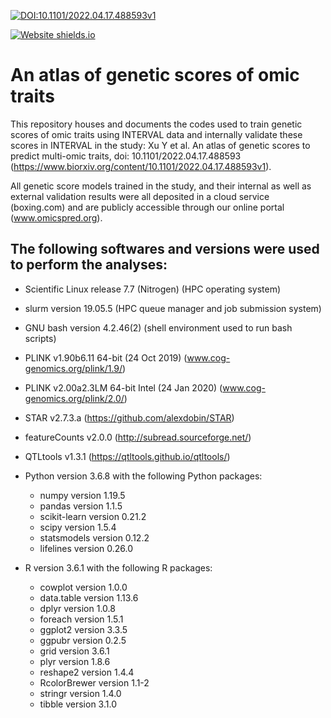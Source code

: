 [![DOI:10.1101/2022.04.17.488593v1](http://img.shields.io/badge/DOI-10.1101/2022.04.17.488593v1-B31B1B.svg)](https://doi.org/10.1101/2022.04.17.488593v1)

[![Website shields.io](https://img.shields.io/website-up-down-green-red/http/shields.io.svg)](http://www.omicspred.org/)

# An atlas of genetic scores of omic traits
This repository houses and documents the codes used to train genetic scores of omic traits using INTERVAL data and internally validate these scores in INTERVAL in the study: Xu Y et al. An atlas of genetic scores to predict multi-omic traits, doi: 10.1101/2022.04.17.488593 (https://www.biorxiv.org/content/10.1101/2022.04.17.488593v1).

All genetic score models trained in the study, and their internal as well as external validation results were all deposited in a cloud service (boxing.com) and are publicly accessible through our online portal (www.omicspred.org).


## The following  softwares and versions were used to perform the analyses:

- Scientific Linux release 7.7 (Nitrogen) (HPC operating system)
- slurm version 19.05.5 (HPC queue manager and job submission system)
- GNU bash version 4.2.46(2) (shell environment used to run bash scripts)
- PLINK v1.90b6.11 64-bit (24 Oct 2019) (www.cog-genomics.org/plink/1.9/)
- PLINK v2.00a2.3LM 64-bit Intel (24 Jan 2020)   (www.cog-genomics.org/plink/2.0/)
- STAR v2.7.3.a (https://github.com/alexdobin/STAR)
- featureCounts v2.0.0 (http://subread.sourceforge.net/)
- QTLtools v1.3.1 (https://qtltools.github.io/qtltools/)

- Python version 3.6.8 with the following Python packages:
   - numpy version 1.19.5 
   - pandas version 1.1.5
   - scikit-learn version 0.21.2 
   - scipy version 1.5.4
   - statsmodels version 0.12.2
   - lifelines version 0.26.0    

- R version 3.6.1 with the following R packages: 
  - cowplot version 1.0.0
  - data.table version 1.13.6
  - dplyr version 1.0.8
  - foreach version 1.5.1
  - ggplot2 version 3.3.5
  - ggpubr version 0.2.5
  - grid version 3.6.1
  - plyr version 1.8.6
  - reshape2 version 1.4.4
  - RcolorBrewer version 1.1-2
  - stringr version 1.4.0
  - tibble version 3.1.0
